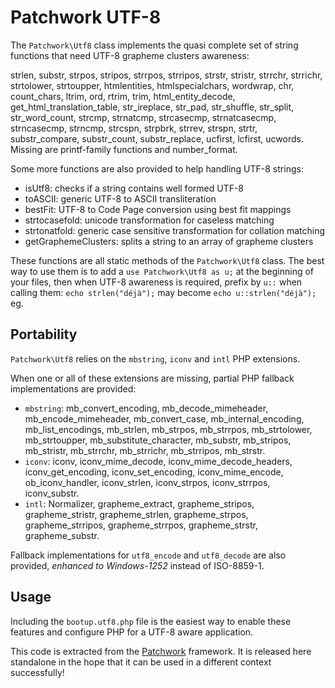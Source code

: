 Patchwork UTF-8
===============

The `Patchwork\Utf8` class implements the quasi complete set of string functions
that need UTF-8 grapheme clusters awareness:

strlen, substr, strpos, stripos, strrpos, strripos, strstr, stristr, strrchr,
strrichr, strtolower, strtoupper, htmlentities, htmlspecialchars, wordwrap, chr,
count_chars, ltrim, ord, rtrim, trim, html_entity_decode,
get_html_translation_table, str_ireplace, str_pad, str_shuffle, str_split,
str_word_count, strcmp, strnatcmp, strcasecmp, strnatcasecmp, strncasecmp,
strncmp, strcspn, strpbrk, strrev, strspn, strtr, substr_compare, substr_count,
substr_replace, ucfirst, lcfirst, ucwords.
Missing are printf-family functions and number_format.

Some more functions are also provided to help handling UTF-8 strings:

- isUtf8: checks if a string contains well formed UTF-8
- toASCII: generic UTF-8 to ASCII transliteration
- bestFit: UTF-8 to Code Page conversion using best fit mappings
- strtocasefold: unicode transformation for caseless matching
- strtonatfold: generic case sensitive transformation for collation matching
- getGraphemeClusters: splits a string to an array of grapheme clusters

These functions are all static methods of the `Patchwork\Utf8` class. The best
way to use them is to add a `use Patchwork\Utf8 as u;` at the beginning of your
files, then when UTF-8 awareness is required, prefix by `u::` when calling them:
`echo strlen("déjà");` may become `echo u::strlen("déjà");` eg.

Portability
-----------

`Patchwork\Utf8` relies on the `mbstring`, `iconv` and `intl` PHP extensions.

When one or all of these extensions are missing, partial PHP fallback
implementations are provided:

- `mbstring`: mb_convert_encoding, mb_decode_mimeheader, mb_encode_mimeheader,
  mb_convert_case, mb_internal_encoding, mb_list_encodings, mb_strlen,
  mb_strpos, mb_strrpos, mb_strtolower, mb_strtoupper, mb_substitute_character,
  mb_substr, mb_stripos, mb_stristr, mb_strrchr, mb_strrichr, mb_strripos,
  mb_strstr.
- `iconv`: iconv, iconv_mime_decode, iconv_mime_decode_headers,
  iconv_get_encoding, iconv_set_encoding, iconv_mime_encode, ob_iconv_handler,
  iconv_strlen, iconv_strpos, iconv_strrpos, iconv_substr.
- `intl`: Normalizer, grapheme_extract, grapheme_stripos, grapheme_stristr,
  grapheme_strlen, grapheme_strpos, grapheme_strripos, grapheme_strrpos,
  grapheme_strstr, grapheme_substr.

Fallback implementations for `utf8_encode` and `utf8_decode` are also provided,
*enhanced to Windows-1252* instead of ISO-8859-1.

Usage
-----

Including the `bootup.utf8.php` file is the easiest way to enable these features
and configure PHP for a UTF-8 aware application.

This code is extracted from the [Patchwork](http://pa.tchwork.com/) framework.
It is released here standalone in the hope that it can be used in a different
context successfully!

